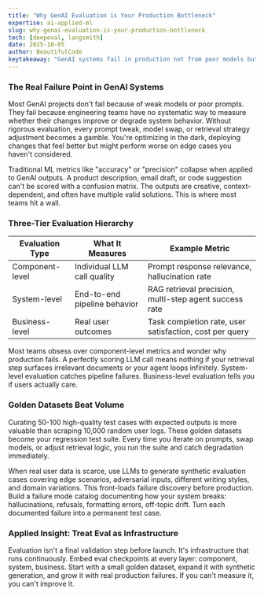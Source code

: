 ```yaml
---
title: "Why GenAI Evaluation is Your Production Bottleneck"
expertise: ai-applied-ml
slug: why-genai-evaluation-is-your-production-bottleneck
tech: [deepeval, langsmith]
date: 2025-10-05
author: BeautifulCode
keytakeaway: "GenAI systems fail in production not from poor models but from blind iteration—invest in multi-tier evaluation infrastructure with curated golden datasets and failure mode catalogs to ship confidently."
---
```


### The Real Failure Point in GenAI Systems

Most GenAI projects don't fail because of weak models or poor prompts. They fail because engineering teams have no systematic way to measure whether their changes improve or degrade system behavior. Without rigorous evaluation, every prompt tweak, model swap, or retrieval strategy adjustment becomes a gamble. You're optimizing in the dark, deploying changes that feel better but might perform worse on edge cases you haven't considered.

Traditional ML metrics like "accuracy" or "precision" collapse when applied to GenAI outputs. A product description, email draft, or code suggestion can't be scored with a confusion matrix. The outputs are creative, context-dependent, and often have multiple valid solutions. This is where most teams hit a wall.

### Three-Tier Evaluation Hierarchy

| Evaluation Type | What It Measures | Example Metric |
|---|---|---|
| Component-level | Individual LLM call quality | Prompt response relevance, hallucination rate |
| System-level | End-to-end pipeline behavior | RAG retrieval precision, multi-step agent success rate |
| Business-level | Real user outcomes | Task completion rate, user satisfaction, cost per query |

Most teams obsess over component-level metrics and wonder why production fails. A perfectly scoring LLM call means nothing if your retrieval step surfaces irrelevant documents or your agent loops infinitely. System-level evaluation catches pipeline failures. Business-level evaluation tells you if users actually care.

### Golden Datasets Beat Volume

Curating 50-100 high-quality test cases with expected outputs is more valuable than scraping 10,000 random user logs. These golden datasets become your regression test suite. Every time you iterate on prompts, swap models, or adjust retrieval logic, you run the suite and catch degradation immediately.

When real user data is scarce, use LLMs to generate synthetic evaluation cases covering edge scenarios, adversarial inputs, different writing styles, and domain variations. This front-loads failure discovery before production. Build a failure mode catalog documenting how your system breaks: hallucinations, refusals, formatting errors, off-topic drift. Turn each documented failure into a permanent test case.

### Applied Insight: Treat Eval as Infrastructure

Evaluation isn't a final validation step before launch. It's infrastructure that runs continuously. Embed eval checkpoints at every layer: component, system, business. Start with a small golden dataset, expand it with synthetic generation, and grow it with real production failures. If you can't measure it, you can't improve it.